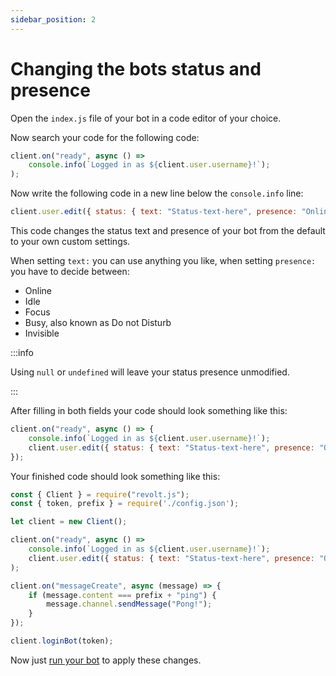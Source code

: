 ```yaml
---
sidebar_position: 2
---
```

  
#  Changing the bots status and presence

Open the `index.js` file of your bot in a code editor of your choice.

Now search your code for the following code:

```js
client.on("ready", async () =>
    console.info(`Logged in as ${client.user.username}!`);
);
```

Now write the following code in a new line below the `console.info` line:

```js
client.user.edit({ status: { text: "Status-text-here", presence: "Online" } });
```

This code changes the status text and presence of your bot from the default to your own custom settings.

When setting `text:` you can use anything you like, when setting `presence:` you have to decide between:

- Online
- Idle
- Focus
- Busy, also known as Do not Disturb
- Invisible

:::info

Using `null` or `undefined` will leave your status presence unmodified.

:::

After filling in both fields your code should look something like this:

```js
client.on("ready", async () => {
    console.info(`Logged in as ${client.user.username}!`);
    client.user.edit({ status: { text: "Status-text-here", presence: "Online" } });
});
```

Your finished code should look something like this:

```js
const { Client } = require("revolt.js");
const { token, prefix } = require('./config.json');

let client = new Client();

client.on("ready", async () =>
    console.info(`Logged in as ${client.user.username}!`);
    client.user.edit({ status: { text: "Status-text-here", presence: "Online" } });
);

client.on("messageCreate", async (message) => {
    if (message.content === prefix + "ping") {
        message.channel.sendMessage("Pong!");
    }
});

client.loginBot(token);
```

Now just [run your bot](/docs/setup/creating-a-ping-pong-bot#run-your-bot) to apply these changes.
